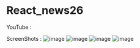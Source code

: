 # React_news26

YouTube : 

ScreenShots : 
![image](https://github.com/murali2601/React_news26/assets/89293722/a5804cfa-0c45-4cac-afdf-186eff43acbc)
![image](https://github.com/murali2601/React_news26/assets/89293722/3379fb9f-75eb-4b39-96e0-7de57ce2a210)
![image](https://github.com/murali2601/React_news26/assets/89293722/f7166810-b009-4d53-a44d-13c0947968d5)
![image](https://github.com/murali2601/React_news26/assets/89293722/d6820483-8184-4abd-ba87-d1293ecbd0d5)




